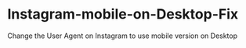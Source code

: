 # Instagram-mobile-on-Desktop-Fix
Change the User Agent on Instagram to use mobile version on Desktop
